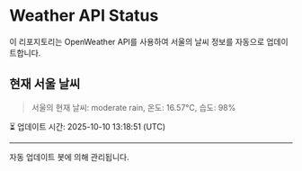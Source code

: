
# Weather API Status

이 리포지토리는 OpenWeather API를 사용하여 서울의 날씨 정보를 자동으로 업데이트합니다.

## 현재 서울 날씨
> 서울의 현재 날씨: moderate rain, 온도: 16.57°C, 습도: 98%

⏳ 업데이트 시간: 2025-10-10 13:18:51 (UTC)

---
자동 업데이트 봇에 의해 관리됩니다.
